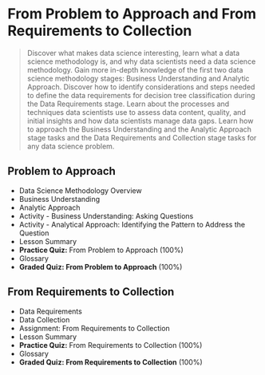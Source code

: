 # From Problem to Approach and From Requirements to Collection
> Discover what makes data science interesting, learn what a data science methodology is, and why data scientists need a data science methodology. Gain more in-depth knowledge of the first two data science methodology stages: Business Understanding and Analytic Approach. Discover how to identify considerations and steps needed to define the data requirements for decision tree classification during the Data Requirements stage. Learn about the processes and techniques data scientists use to assess data content, quality, and initial insights and how data scientists manage data gaps. Learn how to approach the Business Understanding and the Analytic Approach stage tasks and the Data Requirements and Collection stage tasks for any data science problem.
## Problem to Approach
- Data Science Methodology Overview
- Business Understanding
- Analytic Approach
- Activity - Business Understanding: Asking Questions
- Activity - Analytical Approach: Identifying the Pattern to Address the Question
- Lesson Summary
- **Practice Quiz:** From Problem to Approach (100%)
- Glossary
- **Graded Quiz: From Problem to Approach** (100%)
## From Requirements to Collection
- Data Requirements
- Data Collection
- Assignment: From Requirements to Collection
- Lesson Summary
- **Practice Quiz:** From Requirements to Collection (100%)
- Glossary
- **Graded Quiz: From Requirements to Collection** (100%)
